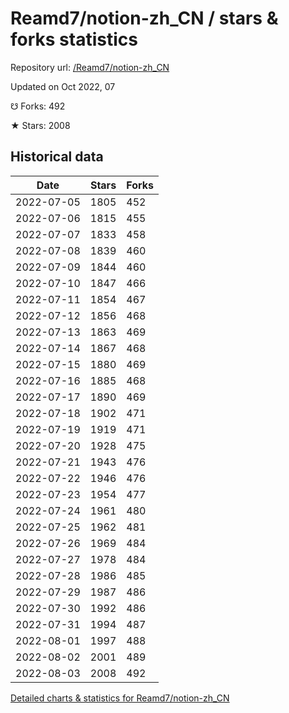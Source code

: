 # Reamd7/notion-zh_CN / stars & forks statistics

Repository url: [/Reamd7/notion-zh_CN](https://github.com/Reamd7/notion-zh_CN)

Updated on Oct 2022, 07

☋ Forks: 492

★ Stars: 2008

## Historical data
| Date | Stars | Forks |
|------|-------|-------|
| 2022-07-05 | 1805 | 452 | 
| 2022-07-06 | 1815 | 455 | 
| 2022-07-07 | 1833 | 458 | 
| 2022-07-08 | 1839 | 460 | 
| 2022-07-09 | 1844 | 460 | 
| 2022-07-10 | 1847 | 466 | 
| 2022-07-11 | 1854 | 467 | 
| 2022-07-12 | 1856 | 468 | 
| 2022-07-13 | 1863 | 469 | 
| 2022-07-14 | 1867 | 468 | 
| 2022-07-15 | 1880 | 469 | 
| 2022-07-16 | 1885 | 468 | 
| 2022-07-17 | 1890 | 469 | 
| 2022-07-18 | 1902 | 471 | 
| 2022-07-19 | 1919 | 471 | 
| 2022-07-20 | 1928 | 475 | 
| 2022-07-21 | 1943 | 476 | 
| 2022-07-22 | 1946 | 476 | 
| 2022-07-23 | 1954 | 477 | 
| 2022-07-24 | 1961 | 480 | 
| 2022-07-25 | 1962 | 481 | 
| 2022-07-26 | 1969 | 484 | 
| 2022-07-27 | 1978 | 484 | 
| 2022-07-28 | 1986 | 485 | 
| 2022-07-29 | 1987 | 486 | 
| 2022-07-30 | 1992 | 486 | 
| 2022-07-31 | 1994 | 487 | 
| 2022-08-01 | 1997 | 488 | 
| 2022-08-02 | 2001 | 489 | 
| 2022-08-03 | 2008 | 492 | 


[Detailed charts & statistics for Reamd7/notion-zh_CN](https://reviewgithub.com/rep/Reamd7/notion-zh_CN)
